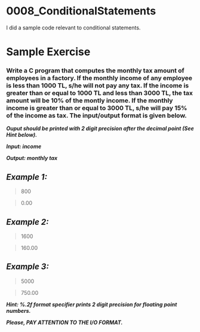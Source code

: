 # 0008_ConditionalStatements

I did a sample code relevant to conditional statements.

# Sample Exercise

### Write a C program that computes the monthly tax amount of employees in a factory. If the monthly income of any employee is less than 1000 TL, s/he will not pay any tax. If the income is greater than or equal to 1000 TL and less than 3000 TL, the tax amount will be 10% of the montly income. If the monthly income is greater than or equal to 3000 TL, s/he will pay 15% of the income as tax. The input/output format is given below.

**_Ouput should be printed with 2 digit precision after the decimal point (See Hint below)._**

**_Input: income_**

**_Output: monthly tax_**

*Example 1:*
--
>800

>0.00

*Example 2:*
--
>1600

>160.00

*Example 3:*
--
>5000

>750.00

**_Hint: %.2f format specifier prints 2 digit precision for floating point numbers._**

**_Please, PAY ATTENTION TO THE I/O FORMAT._**
